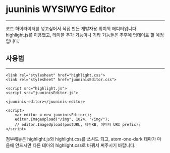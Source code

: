 # juuninis WYSIWYG Editor
----------------------------

코드 하이라이터를 넣고싶어서 직접 만든 개발자용 위지윅 에디터입니다.<br>
highlight.js를 이용했고, 테이블 추가 기능이나 기타 기능들은 추후에 업데이트 할 예정입니다.<br>

## 사용법
------------------------------

```
<link rel="stylesheet" href="highlight.css">
<link rel="stylesheet" href="juuninisEditor.css">

<script src="highlight.js">
<script src="juuninisEditor.js">

<juuninis-editor></juuninis-editor>

<script>
    var editor = new juuninisEditor();
    editor.ImageUpload("/img", 1024, "/img/");
    // editor.ImageUpload(postURL, 제한KB, 이미지 URI prefix);
</script>
```

첨부해놓은 highlight.js와 highlight.css를 쓰셔도 되고, atom-one-dark 테마가 마음에 안드시면 다른 테마의 highlight.css로 바꿔서 써주시기 바랍니다.
